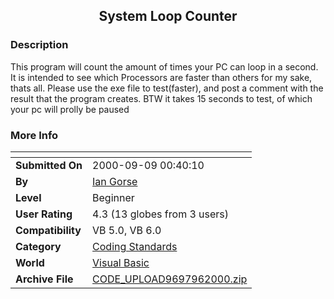﻿<div align="center">

## System Loop Counter


</div>

### Description

This program will count the amount of times your PC can loop in a second. It is intended to see which Processors are faster than others for my sake, thats all. Please use the exe file to test(faster), and post a comment with the result that the program creates. BTW it takes 15 seconds to test, of which your pc will prolly be paused
 
### More Info
 


<span>             |<span>
---                |---
**Submitted On**   |2000-09-09 00:40:10
**By**             |[Ian Gorse](https://github.com/Planet-Source-Code/PSCIndex/blob/master/ByAuthor/ian-gorse.md)
**Level**          |Beginner
**User Rating**    |4.3 (13 globes from 3 users)
**Compatibility**  |VB 5\.0, VB 6\.0
**Category**       |[Coding Standards](https://github.com/Planet-Source-Code/PSCIndex/blob/master/ByCategory/coding-standards__1-43.md)
**World**          |[Visual Basic](https://github.com/Planet-Source-Code/PSCIndex/blob/master/ByWorld/visual-basic.md)
**Archive File**   |[CODE\_UPLOAD9697962000\.zip](https://github.com/Planet-Source-Code/ian-gorse-system-loop-counter__1-11316/archive/master.zip)








